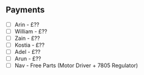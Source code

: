 ## Payments
- [ ] Arin - £??
- [ ] William - £??
- [ ] Zain - £??
- [ ] Kostia - £??
- [ ] Adel - £??
- [ ] Arun - £??
- [ ] Nav - Free Parts (Motor Driver + 7805 Regulator)
